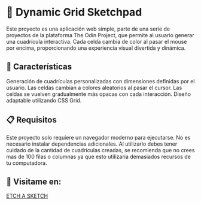 <h1>🎨 Dynamic Grid Sketchpad</h1>
Este proyecto es una aplicación web simple, parte de una serie de proyectos de la plataforma The Odin Project, que permite al usuario generar una cuadrícula interactiva. Cada celda cambia de color al pasar el mouse por encima, proporcionando una experiencia visual divertida y dinámica.

<h2>🚀 Características</h2>
Generación de cuadrículas personalizadas con dimensiones definidas por el usuario.
Las celdas cambian a colores aleatorios al pasar el cursor.
Las celdas se vuelven gradualmente más opacas con cada interacción.
Diseño adaptable utilizando CSS Grid.

<h2>📋 Requisitos</h2>
Este proyecto solo requiere un navegador moderno para ejecutarse. No es necesario instalar dependencias adicionales. Al utilizarlo debes tener cuidado de la cantidad de cuadriculas creadas, se recomienda que no crees mas de 100 filas o columnas ya que esto utilizaria demasiados recursos de tu computadora.

<h2>🚀 Visitame en:</h2>
<a href='https://eugenia-villegas.github.io/etch-a-sketch'>ETCH A SKETCH</a>
